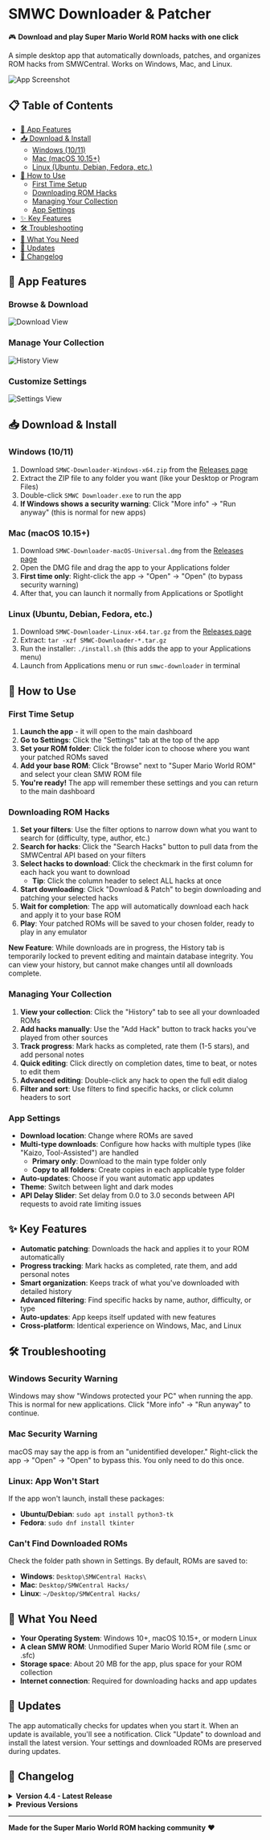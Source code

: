 # SMWC Downloader & Patcher

🎮 **Download and play Super Mario World ROM hacks with one click**

A simple desktop app that automatically downloads, patches, and organizes ROM hacks from SMWCentral. Works on Windows, Mac, and Linux.

![App Screenshot](images/ss_app_dashboard_v4.3.png)

## 📋 Table of Contents

- [🎯 App Features](#-app-features)
- [📥 Download & Install](#-download--install)
  - [Windows (10/11)](#windows-1011)
  - [Mac (macOS 10.15+)](#mac-macos-1015)
  - [Linux (Ubuntu, Debian, Fedora, etc.)](#linux-ubuntu-debian-fedora-etc)
- [🚀 How to Use](#-how-to-use)
  - [First Time Setup](#first-time-setup)
  - [Downloading ROM Hacks](#downloading-rom-hacks)
  - [Managing Your Collection](#managing-your-collection)
  - [App Settings](#app-settings)
- [✨ Key Features](#-key-features)
- [🛠️ Troubleshooting](#️-troubleshooting)
- [📝 What You Need](#-what-you-need)
- [🔄 Updates](#-updates)
- [📝 Changelog](#-changelog)

## 🎯 App Features

### Browse & Download
![Download View](images/ss_app_download_v4.3.png)

### Manage Your Collection
![History View](images/ss_app_history_v4.3.png)

### Customize Settings
![Settings View](images/ss_app_settings_v4.3.png)

## 📥 Download & Install

### Windows (10/11)
1. Download `SMWC-Downloader-Windows-x64.zip` from the [Releases page](../../releases)
2. Extract the ZIP file to any folder you want (like your Desktop or Program Files)
3. Double-click `SMWC Downloader.exe` to run the app
4. **If Windows shows a security warning**: Click "More info" → "Run anyway" (this is normal for new apps)

### Mac (macOS 10.15+)
1. Download `SMWC-Downloader-macOS-Universal.dmg` from the [Releases page](../../releases)
2. Open the DMG file and drag the app to your Applications folder
3. **First time only**: Right-click the app → "Open" → "Open" (to bypass security warning)
4. After that, you can launch it normally from Applications or Spotlight

### Linux (Ubuntu, Debian, Fedora, etc.)
1. Download `SMWC-Downloader-Linux-x64.tar.gz` from the [Releases page](../../releases)
2. Extract: `tar -xzf SMWC-Downloader-*.tar.gz`
3. Run the installer: `./install.sh` (this adds the app to your Applications menu)
4. Launch from Applications menu or run `smwc-downloader` in terminal

## 🚀 How to Use

### First Time Setup
1. **Launch the app** - it will open to the main dashboard
2. **Go to Settings**: Click the "Settings" tab at the top of the app
3. **Set your ROM folder**: Click the folder icon to choose where you want your patched ROMs saved
4. **Add your base ROM**: Click "Browse" next to "Super Mario World ROM" and select your clean SMW ROM file
5. **You're ready!** The app will remember these settings and you can return to the main dashboard

### Downloading ROM Hacks
1. **Set your filters**: Use the filter options to narrow down what you want to search for (difficulty, type, author, etc.)
2. **Search for hacks**: Click the "Search Hacks" button to pull data from the SMWCentral API based on your filters
3. **Select hacks to download**: Click the checkmark in the first column for each hack you want to download
   - **Tip**: Click the column header to select ALL hacks at once
4. **Start downloading**: Click "Download & Patch" to begin downloading and patching your selected hacks
5. **Wait for completion**: The app will automatically download each hack and apply it to your base ROM
6. **Play**: Your patched ROMs will be saved to your chosen folder, ready to play in any emulator

**New Feature**: While downloads are in progress, the History tab is temporarily locked to prevent editing and maintain database integrity. You can view your history, but cannot make changes until all downloads complete.

### Managing Your Collection
1. **View your collection**: Click the "History" tab to see all your downloaded ROMs
2. **Add hacks manually**: Use the "Add Hack" button to track hacks you've played from other sources
3. **Track progress**: Mark hacks as completed, rate them (1-5 stars), and add personal notes
4. **Quick editing**: Click directly on completion dates, time to beat, or notes to edit them
5. **Advanced editing**: Double-click any hack to open the full edit dialog
6. **Filter and sort**: Use filters to find specific hacks, or click column headers to sort

### App Settings
- **Download location**: Change where ROMs are saved
- **Multi-type downloads**: Configure how hacks with multiple types (like "Kaizo, Tool-Assisted") are handled
  - **Primary only**: Download to the main type folder only
  - **Copy to all folders**: Create copies in each applicable type folder
- **Auto-updates**: Choose if you want automatic app updates
- **Theme**: Switch between light and dark modes
- **API Delay Slider**: Set delay from 0.0 to 3.0 seconds between API requests to avoid rate limiting issues

## ✨ Key Features

- **Automatic patching**: Downloads the hack and applies it to your ROM automatically
- **Progress tracking**: Mark hacks as completed, rate them, and add personal notes
- **Smart organization**: Keeps track of what you've downloaded with detailed history
- **Advanced filtering**: Find specific hacks by name, author, difficulty, or type
- **Auto-updates**: App keeps itself updated with new features
- **Cross-platform**: Identical experience on Windows, Mac, and Linux

## 🛠️ Troubleshooting

### Windows Security Warning
Windows may show "Windows protected your PC" when running the app. This is normal for new applications. Click "More info" → "Run anyway" to continue.

### Mac Security Warning
macOS may say the app is from an "unidentified developer." Right-click the app → "Open" → "Open" to bypass this. You only need to do this once.

### Linux: App Won't Start
If the app won't launch, install these packages:
- **Ubuntu/Debian**: `sudo apt install python3-tk`
- **Fedora**: `sudo dnf install tkinter`

### Can't Find Downloaded ROMs
Check the folder path shown in Settings. By default, ROMs are saved to:
- **Windows**: `Desktop\SMWCentral Hacks\`
- **Mac**: `Desktop/SMWCentral Hacks/`
- **Linux**: `~/Desktop/SMWCentral Hacks/`

## 📝 What You Need

- **Your Operating System**: Windows 10+, macOS 10.15+, or modern Linux
- **A clean SMW ROM**: Unmodified Super Mario World ROM file (.smc or .sfc)
- **Storage space**: About 20 MB for the app, plus space for your ROM collection
- **Internet connection**: Required for downloading hacks and app updates

## 🔄 Updates

The app automatically checks for updates when you start it. When an update is available, you'll see a notification. Click "Update" to download and install the latest version. Your settings and downloaded ROMs are preserved during updates.

## 📝 Changelog

<details>
<summary><strong>Version 4.4 - Latest Release</strong></summary>

### v4.4.0

### 🚀 New Features
- **Cross-Platform Support**: Full compatibility with Windows, macOS, and Linux
- **Download State Management**: History tab is now locked during active downloads to prevent data corruption
- **Enhanced Dashboard Analytics**: Improved accuracy and data tracking for collection metrics

</details>

<details>
<summary><strong>Previous Versions</strong></summary>

### v4.3.0
- Dashboard implementation with analytics and charts
- History page with comprehensive filtering and editing
- Theme support (light/dark modes)
- Improved bulk download workflow

### v4.2.0
- Multi-type download support
- Enhanced search and filtering capabilities
- Progress tracking improvements
- Bug fixes and stability improvements

### v4.1.0
- Initial release with core downloading functionality
- Basic patching system
- Simple history tracking
- Windows-only support

</details>

---

**Made for the Super Mario World ROM hacking community** ❤️